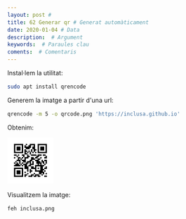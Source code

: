 ```yaml
---
layout: post #
title: 62 Generar qr # Generat automàticament
date: 2020-01-04 # Data
description:  # Argument
keywords:  # Paraules clau
coments:  # Comentaris
---
```


Instal·lem la utilitat:

```bash
sudo apt install qrencode
```

Generem la imatge a partir d'una url:

```bash
qrencode -m 5 -o qrcode.png 'https://inclusa.github.io'
```

Obtenim:

![inclusa.png](../img/inclusa.png)

Visualitzem la imatge:

```bash
feh inclusa.png
```
